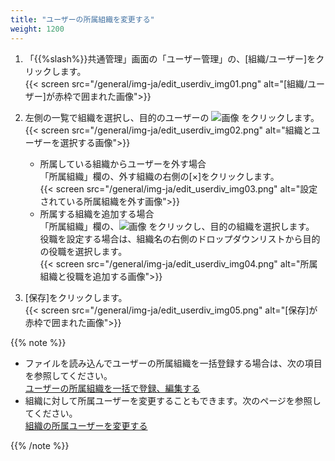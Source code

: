 ```yaml
---
title: "ユーザーの所属組織を変更する"
weight: 1200
---
```

1. 「{{%slash%}}共通管理」画面の「ユーザー管理」の、[組織/ユーザー]をクリックします。  
  {{< screen src="/general/img-ja/edit_userdiv_img01.png"  alt="[組織/ユーザー]が赤枠で囲まれた画像">}}
1. 左側の一覧で組織を選択し、目的のユーザーの ![画像](/general/img/slash_edit_icon.png) をクリックします。  
  {{< screen src="/general/img-ja/edit_userdiv_img02.png"  alt="組織とユーザーを選択する画像">}}
  
   * 所属している組織からユーザーを外す場合  
     「所属組織」欄の、外す組織の右側の[&times;]をクリックします。  
     {{< screen src="/general/img-ja/edit_userdiv_img03.png"  alt="設定されている所属組織を外す画像">}}
   * 所属する組織を追加する場合  
     「所属組織」欄の、![画像](/general/img/tree.png) をクリックし、目的の組織を選択します。  
     役職を設定する場合は、組織名の右側のドロップダウンリストから目的の役職を選択します。  
     {{< screen src="/general/img-ja/edit_userdiv_img04.png"  alt="所属組織と役職を追加する画像">}}
1. [保存]をクリックします。  
  {{< screen src="/general/img-ja/edit_userdiv_img05.png"  alt="[保存]が赤枠で囲まれた画像">}}

{{% note %}}

* ファイルを読み込んでユーザーの所属組織を一括登録する場合は、次の項目を参照してください。  
  [ユーザーの所属組織を一括で登録、編集する](/general/ja/admin/list_useradmin/list_csv/org_member.html)  
* 組織に対して所属ユーザーを変更することもできます。次のページを参照してください。  
  [組織の所属ユーザーを変更する](/general/ja/admin/list_useradmin/list_division/divuser_set.html)

{{% /note %}}
